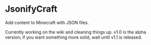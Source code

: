# JsonifyCraft
Add content to Minecraft with JSON files.

Currently working on the wiki and cleaning things up. v1.0 is the alpha version; if you want something more solid, wait until v1.1 is released.
